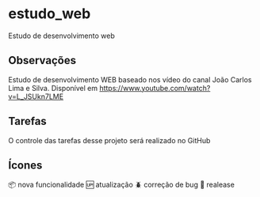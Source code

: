 # estudo_web

Estudo de desenvolvimento web

## Observações

Estudo de desenvolvimento WEB baseado nos vídeo do canal 
João Carlos Lima e Silva. Disponível em <https://www.youtube.com/watch?v=L_JSUkn7LME>

## Tarefas

O controle das tarefas desse projeto será realizado no GitHub


## Ícones

:package: nova funcionalidade
:up: atualização
:beetle: correção de bug
:checkered_flag: realease
